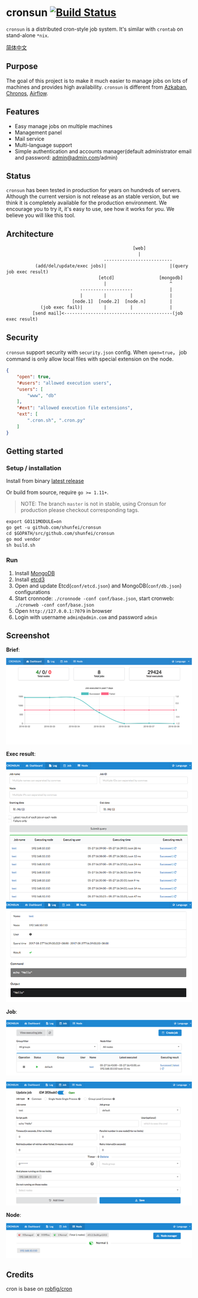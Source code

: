 # cronsun [![Build Status](https://travis-ci.org/shunfei/cronsun.svg?branch=master)](https://travis-ci.org/shunfei/cronsun)

`cronsun` is a distributed cron-style job system. It's similar with `crontab` on stand-alone `*nix`.

[简体中文](README_ZH.md)

## Purpose

The goal of this project is to make it much easier to manage jobs on lots of machines and provides high availability.
`cronsun` is different from [Azkaban](https://azkaban.github.io/), [Chronos](https://mesos.github.io/chronos/), [Airflow](https://airflow.incubator.apache.org/).

## Features

- Easy manage jobs on multiple machines
- Management panel
- Mail service
- Multi-language support
- Simple authentication and accounts manager(default administrator email and password: admin@admin.com/admin)

## Status

`cronsun` has been tested in production for years on hundreds of servers. 
Although the current version is not release as an stable version, but we think it is completely available for the production environment.
We encourage you to try it, it's easy to use, see how it works for you. We believe you will like this tool.


## Architecture

```
                                                [web]
                                                  |
                                     --------------------------
           (add/del/update/exec jobs)|                        |(query job exec result)
                                   [etcd]                 [mongodb]
                                     |                        ^
                            --------------------              |
                            |        |         |              |
                         [node.1]  [node.2]  [node.n]         |
             (job exec fail)|        |         |              |
          [send mail]<-----------------------------------------(job exec result)

```


## Security

`cronsun` support security with `security.json` config. When `open=true`， job command is only allow local files with special extension on the node.

```json
{
    "open": true,
    "#users": "allowed execution users",
    "users": [
        "www", "db"
    ],
    "#ext": "allowed execution file extensions",
    "ext": [
        ".cron.sh", ".cron.py"
    ]
}
```

## Getting started

### Setup / installation

Install from binary [latest release](https://github.com/shunfei/cronsun/releases/latest)

Or build from source, require `go >= 1.11+`.
> NOTE: The branch `master` is not in stable, using Cronsun for production please checkout corresponding tags.

```
export GO111MODULE=on
go get -u github.com/shunfei/cronsun
cd $GOPATH/src/github.com/shunfei/cronsun
go mod vendor
sh build.sh
```

### Run

1. Install [MongoDB](http://docs.mongodb.org/manual/installation/)
2. Install [etcd3](https://github.com/coreos/etcd)
3. Open and update Etcd(`conf/etcd.json`) and MongoDB(`conf/db.json`) configurations
4. Start cronnode: `./cronnode -conf conf/base.json`, start cronweb: `./cronweb -conf conf/base.json`
5. Open `http://127.0.0.1:7079` in browser
6. Login with username `admin@admin.com` and password `admin`

## Screenshot

**Brief**:

![](doc/img/Cronsun_dashboard_en.png)

**Exec result**:

![](doc/img/Cronsun_log_list_en.png)
![](doc/img/Cronsun_log_item_en.png)

**Job**:

![](doc/img/Cronsun_job_list_en.png)

![](doc/img/Cronsun_job_new_en.png)

**Node**:

![](doc/img/Cronsun_node_en.png)

## Credits

cron is base on [robfig/cron](https://github.com/robfig/cron)
